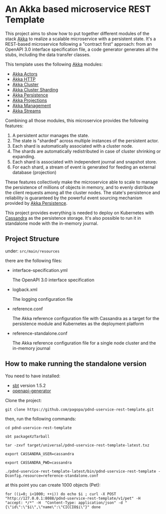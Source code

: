 # An Akka based microservice REST Template

This project aims to show how to put together different modules of the stack [Akka](https://akka.io) to realize a scalable microservice with a persistent state.
It's a REST-based microservice following a "contract first" approach: from an OpenAPI 3.0 interface specification file, a code generator generates all the stubs, including the data transfer classes.

This template uses the following [Akka](https://akka.io) modules:

* [Akka Actors](https://doc.akka.io/docs/akka/current/typed/index.html)
* [Akka HTTP](https://doc.akka.io/docs/akka-http/current/introduction.html)
* [Akka Cluster](https://doc.akka.io/docs/akka/current/typed/cluster.html)
* [Akka Cluster Sharding](https://doc.akka.io/docs/akka/current/typed/cluster-sharding.html)
* [Akka Persistence](https://doc.akka.io/docs/akka/current/typed/persistence.html)
* [Akka Projections](https://doc.akka.io/docs/akka-projection/current/)
* [Akka Management](https://doc.akka.io/docs/akka-management/current/)
* [Akka Streams](https://doc.akka.io/docs/akka/current/stream/index.html)

Combining all those modules, this microservice provides the following features:
 1. A persistent actor manages the state.
 2. The state is "sharded" across multiple instances of the persistent actor.
 3. Each shard is automatically associated with a cluster node.
 4. The shards are automatically redistributed in case of cluster shrinking or expanding.
 5. Each shard is associated with independent journal and snapshot store.
 6. For each shard, a stream of event is generated for feeding an external database (projection)

These features collectively make the microservice able to scale to manage the persistence of millions of objects in memory,
and to evenly distribute the client requests among all the cluster nodes.
The state's persistence and reliability is guaranteed by the powerful event sourcing mechanism provided by [Akka Persistence](https://doc.akka.io/docs/akka/current/typed/persistence.html).

This project provides everything is needed to deploy on Kubernetes with [Cassandra](https://doc.akka.io/docs/akka-persistence-cassandra/current/) as the persistence storage. It's also possible to run it in standalone mode with the in-memory journal.

## Project Structure

under:
`src/main/resources`

there are the following files:
* interface-specification.yml

	The OpenAPI 3.0 interface specification
* logback.xml

	The logging configuration file
* reference.conf

	The Akka reference configuration file with Cassandra as a target for the persistence module and Kubernetes as the deployment platform

* reference-standalone.conf

	The Akka reference configuration file for a single node cluster and the in-memory journal

## How to make running the standalone version

You need to have installed:
* [sbt](https://www.scala-sbt.org/) version 1.5.2
* [openapi-generator](https://github.com/OpenAPITools/openapi-generator)

Clone the project: 

`git clone https://github.com/pagopa/pdnd-uservice-rest-template.git`

then, run the following commands:

`cd pdnd-uservice-rest-template`

`sbt packageXzTarball`

`tar -zxvf target/universal/pdnd-uservice-rest-template-latest.txz`

`export CASSANDRA_USER=cassandra`

`export CASSANDRA_PWD=cassandra`

`./pdnd-uservice-rest-template-latest/bin/pdnd-uservice-rest-template -Dconfig.resource=reference-standalone.conf`

at this point you can create 1000 objects (Pet):

`
for ((i=0; i<1000; ++i))
do
echo $i ; curl -X POST "http://127.0.0.1:8088/pdnd-uservice-rest-template/v1/pet" -H  "accept: */*" -H  "Content-Type: application/json" -d "{\"id\":\"$i\",\"name\":\"CICCIO$i\"}"
done
`